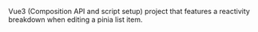 Vue3 (Composition API and script setup) project that features a reactivity breakdown when editing a pinia list item.

